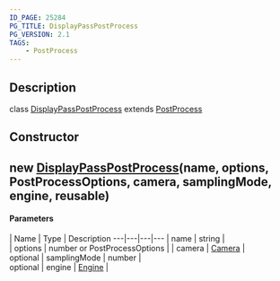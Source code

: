 ```yaml
---
ID_PAGE: 25284
PG_TITLE: DisplayPassPostProcess
PG_VERSION: 2.1
TAGS:
    - PostProcess
---
```

## Description

class [DisplayPassPostProcess](/classes/2.4/DisplayPassPostProcess) extends [PostProcess](/classes/2.4/PostProcess)



## Constructor

## new [DisplayPassPostProcess](/classes/2.4/DisplayPassPostProcess)(name, options, PostProcessOptions, camera, samplingMode, engine, reusable)



#### Parameters
 | Name | Type | Description
---|---|---|---
 | name | string |    
 | options | number or PostProcessOptions | 
 | camera | [Camera](/classes/2.4/Camera) |    
optional | samplingMode | number |    
optional | engine | [Engine](/classes/2.4/Engine) |    
